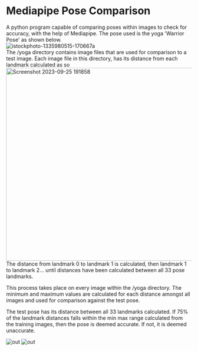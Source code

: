 # Mediapipe Pose Comparison
A python program capable of comparing poses within images to check for accuracy, with the help of Mediapipe.
The pose used is the yoga 'Warrior Pose' as shown below.  
![istockphoto-1335980515-170667a](https://github.com/Amber-Abuah/Mediapipe-Pose-Comparison/assets/107321078/b0f6a149-8c1b-4f31-adce-520cb3164498)  
The /yoga directory contains image files that are used for comparison to a test image.
Each image file in this directory, has its distance from each landmark calculated as so  
<img width="524" alt="Screenshot 2023-09-25 191858" src="https://github.com/Amber-Abuah/Mediapipe-Pose-Comparison/assets/107321078/e7473c3f-e588-4f6a-a878-9eba003774b6">  
The distance from landmark 0 to landmark 1 is calculated, then landmark 1 to landmark 2... until distances have been calculated between all 33 pose landmarks.  
  
This process takes place on every image within the /yoga directory. The minimum and maximum values are calculated for each distance amongst all images and used for comparison against the test pose.  

The test pose has its distance between all 33 landmarks calculated. If 75% of the landmark distances falls within the min max range calculated from the training images, then the pose is deemed accurate. If not, it is deemed unaccurate.

![out](https://github.com/Amber-Abuah/Mediapipe-Pose-Comparison/assets/107321078/19eb32c5-4fd8-4182-b232-1f10d79bc1ea)
![out](https://github.com/Amber-Abuah/Mediapipe-Pose-Comparison/assets/107321078/b64e69d9-54de-43d9-933a-45d1c8d8823c)
